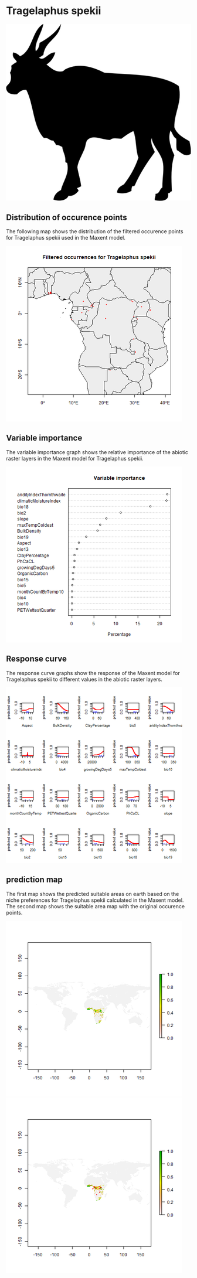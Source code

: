 # Tragelaphus spekii 

![](image_taxa.png) 

## Distribution of occurence points 
The following map shows the distribution of the filtered occurence points for Tragelaphus spekii used in the Maxent model. 

![](occurrences.png)
    
## Variable importance 
The variable importance graph shows the relative importance of the abiotic raster layers in the  Maxent model for Tragelaphus spekii. 

![](valid_maxent_variable_importance.png)
    
## Response curve 
The response curve graphs show the response of the Maxent model for Tragelaphus spekii to different values in the abiotic raster layers. 

![](valid_maxent_response_curve.png)
    
## prediction map 
The first map shows the predicted suitable areas on earth based on the niche preferences for Tragelaphus spekii calculated in the Maxent model. The second map shows the suitable area map with the original occurence points.

![](prediction_map.png)
![](prediction_occurence_map.png)
    
